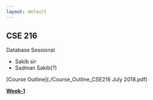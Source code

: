 ```yaml
---
layout: default
---
```


## CSE 216

Database Sessional
- Sakib sir
- Sadman Sakib(?)

[Course Outline](./Course_Outline_CSE216 July 2018.pdf)

[__Week-1__](./w-1)


